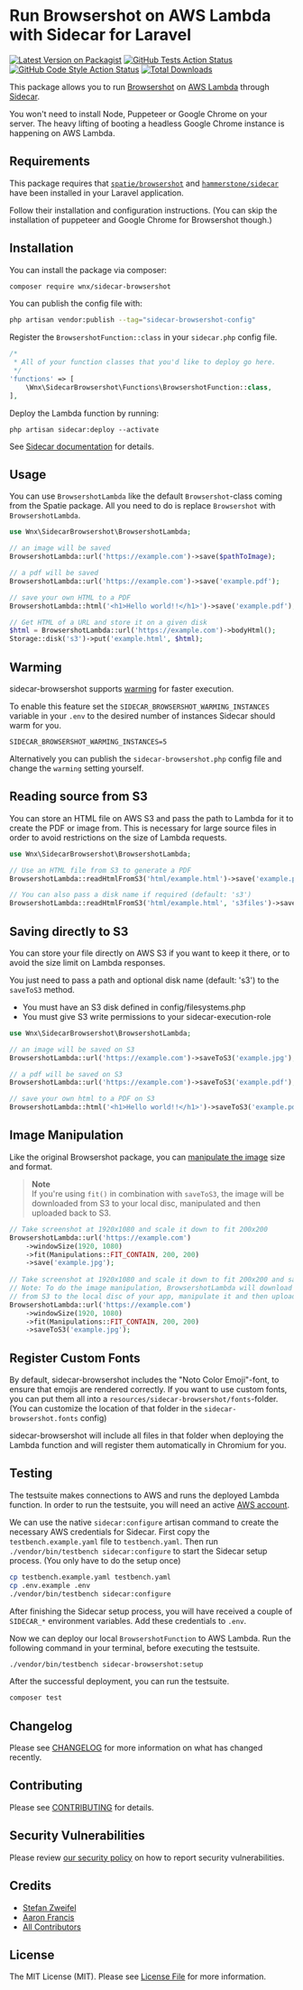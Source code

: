 # Run Browsershot on AWS Lambda with Sidecar for Laravel

[![Latest Version on Packagist](https://img.shields.io/packagist/v/wnx/sidecar-browsershot.svg?style=flat-square)](https://packagist.org/packages/wnx/sidecar-browsershot)
[![GitHub Tests Action Status](https://img.shields.io/github/actions/workflow/status/stefanzweifel/sidecar-browsershot/run-tests.yml?label=tests&style=flat-square)](https://github.com/stefanzweifel/sidecar-browsershot/actions?query=workflow%3Arun-tests+branch%3Amain)
[![GitHub Code Style Action Status](https://img.shields.io/github/actions/workflow/status/stefanzweifel/sidecar-browsershot/php-cs-fixer.yml?label=code%20style&style=flat-square)](https://github.com/stefanzweifel/sidecar-browsershot/actions?query=workflow%3A"Check+%26+fix+styling"+branch%3Amain)
[![Total Downloads](https://img.shields.io/packagist/dt/wnx/sidecar-browsershot.svg?style=flat-square)](https://packagist.org/packages/wnx/sidecar-browsershot)

This package allows you to run [Browsershot](https://github.com/spatie/browsershot) on [AWS Lambda](https://aws.amazon.com/lambda/) through [Sidecar](https://github.com/hammerstonedev/sidecar).

You won't need to install Node, Puppeteer or Google Chrome on your server. The heavy lifting of booting a headless Google Chrome instance is happening on AWS Lambda.

## Requirements

This package requires that [`spatie/browsershot`](https://github.com/spatie/browsershot) and [`hammerstone/sidecar`](https://github.com/hammerstonedev/sidecar) have been installed in your Laravel application.

Follow their installation and configuration instructions. (You can skip the installation of puppeteer and Google Chrome for Browsershot though.)

## Installation

You can install the package via composer:

```bash
composer require wnx/sidecar-browsershot
```

You can publish the config file with:

```bash
php artisan vendor:publish --tag="sidecar-browsershot-config"
```

Register the `BrowsershotFunction::class` in your `sidecar.php` config file.

```php
/*
 * All of your function classes that you'd like to deploy go here.
 */
'functions' => [
    \Wnx\SidecarBrowsershot\Functions\BrowsershotFunction::class,
],
```

Deploy the Lambda function by running:

```shell
php artisan sidecar:deploy --activate
```

See [Sidecar documentation](https://hammerstone.dev/sidecar/docs/main/functions/deploying) for details.

## Usage

You can use `BrowsershotLambda` like the default `Browsershot`-class coming from the Spatie package.
All you need to do is replace `Browsershot` with `BrowsershotLambda`.

```php
use Wnx\SidecarBrowsershot\BrowsershotLambda;

// an image will be saved
BrowsershotLambda::url('https://example.com')->save($pathToImage);

// a pdf will be saved
BrowsershotLambda::url('https://example.com')->save('example.pdf');

// save your own HTML to a PDF
BrowsershotLambda::html('<h1>Hello world!!</h1>')->save('example.pdf');

// Get HTML of a URL and store it on a given disk
$html = BrowsershotLambda::url('https://example.com')->bodyHtml();
Storage::disk('s3')->put('example.html', $html);
```

## Warming

sidecar-browsershot supports [warming](https://hammerstone.dev/sidecar/docs/main/functions/warming) for faster execution.

To enable this feature set the `SIDECAR_BROWSERSHOT_WARMING_INSTANCES` variable in your `.env` to the desired number of instances Sidecar should warm for you.

```shell
SIDECAR_BROWSERSHOT_WARMING_INSTANCES=5
```

Alternatively you can publish the `sidecar-browsershot.php` config file and change the `warming` setting yourself.

## Reading source from S3

You can store an HTML file on AWS S3 and pass the path to Lambda for it to create the PDF or image from. 
This is necessary for large source files in order to avoid restrictions on the size of Lambda requests.

```php
use Wnx\SidecarBrowsershot\BrowsershotLambda;

// Use an HTML file from S3 to generate a PDF
BrowsershotLambda::readHtmlFromS3('html/example.html')->save('example.pdf');

// You can also pass a disk name if required (default: 's3')
BrowsershotLambda::readHtmlFromS3('html/example.html', 's3files')->save('example.pdf');
```

## Saving directly to S3

You can store your file directly on AWS S3 if you want to keep it there, or to avoid the size limit on Lambda responses.

You just need to pass a path and optional disk name (default: 's3') to the `saveToS3` method.
- You must have an S3 disk defined in config/filesystems.php
- You must give S3 write permissions to your sidecar-execution-role

```php
use Wnx\SidecarBrowsershot\BrowsershotLambda;

// an image will be saved on S3
BrowsershotLambda::url('https://example.com')->saveToS3('example.jpg');

// a pdf will be saved on S3
BrowsershotLambda::url('https://example.com')->saveToS3('example.pdf');

// save your own html to a PDF on S3
BrowsershotLambda::html('<h1>Hello world!!</h1>')->saveToS3('example.pdf', 'example-store');
```

## Image Manipulation
Like the original Browsershot package, you can [manipulate the image](https://spatie.be/docs/browsershot/v2/usage/creating-images#content-sizing-the-image) size and format.

> **Note**   
> If you're using `fit()` in combination with `saveToS3`, the image will be downloaded from S3 to your local disc, manipulated and then uploaded back to S3.

```php
// Take screenshot at 1920x1080 and scale it down to fit 200x200 
BrowsershotLambda::url('https://example.com')
    ->windowSize(1920, 1080)
    ->fit(Manipulations::FIT_CONTAIN, 200, 200)
    ->save('example.jpg');
    
// Take screenshot at 1920x1080 and scale it down to fit 200x200 and save it on S3
// Note: To do the image manipulation, BrowsershotLambda will download the image
// from S3 to the local disc of your app, manipulate it and then upload it back to S3. 
BrowsershotLambda::url('https://example.com')
    ->windowSize(1920, 1080)
    ->fit(Manipulations::FIT_CONTAIN, 200, 200)
    ->saveToS3('example.jpg');
```

## Register Custom Fonts

By default, sidecar-browsershot includes the "Noto Color Emoji"-font, to ensure that emojis are rendered correctly.
If you want to use custom fonts, you can put them all into a `resources/sidecar-browsershot/fonts`-folder. (You can customize the location of that folder in the `sidecar-browsershot.fonts` config)

sidecar-browsershot will include all files in that folder when deploying the Lambda function and will register them automatically in Chromium for you.

## Testing

The testsuite makes connections to AWS and runs the deployed Lambda function. In order to run the testsuite, you will need an active [AWS account](https://aws.amazon.com/).

We can use the native `sidecar:configure` artisan command to create the necessary AWS credentials for Sidecar. First copy the `testbench.example.yaml` file to `testbench.yaml`.
Then run `./vendor/bin/testbench sidecar:configure` to start the Sidecar setup process. (You only have to do the setup once)

```bash
cp testbench.example.yaml testbench.yaml
cp .env.example .env
./vendor/bin/testbench sidecar:configure
```

After finishing the Sidecar setup process, you will have received a couple of `SIDECAR_*` environment variables. Add these credentials to `.env`.

Now we can deploy our local `BrowsershotFunction` to AWS Lambda. Run the following command in your terminal, before executing the testsuite.

```bash
./vendor/bin/testbench sidecar-browsershot:setup
```

After the successful deployment, you can run the testsuite.

```bash
composer test
```

## Changelog

Please see [CHANGELOG](CHANGELOG.md) for more information on what has changed recently.

## Contributing

Please see [CONTRIBUTING](.github/CONTRIBUTING.md) for details.

## Security Vulnerabilities

Please review [our security policy](../../security/policy) on how to report security vulnerabilities.

## Credits

- [Stefan Zweifel](https://github.com/stefanzweifel)
- [Aaron Francis](https://github.com/aarondfrancis)
- [All Contributors](../../contributors)

## License

The MIT License (MIT). Please see [License File](LICENSE.md) for more information.
